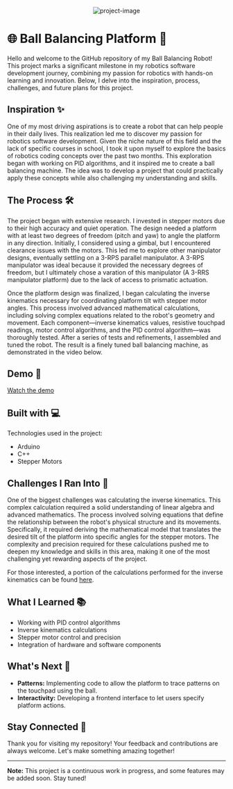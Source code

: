 <p align="center"><img src="https://socialify.git.ci/AnmeetS/Ball-Balancer/image?description=1&amp;font=Bitter&amp;language=1&amp;name=1&amp;owner=1&amp;pattern=Circuit%20Board&amp;theme=Dark" alt="project-image"></p>

# 🌐 Ball Balancing Platform 🚀

Hello and welcome to the GitHub repository of my Ball Balancing Robot! This project marks a significant milestone in my robotics software development journey, combining my passion for robotics with hands-on learning and innovation. Below, I delve into the inspiration, process, challenges, and future plans for this project.

## Inspiration ✨

One of my most driving aspirations is to create a robot that can help people in their daily lives. This realization led me to discover my passion for robotics software development. Given the niche nature of this field and the lack of specific courses in school, I took it upon myself to explore the basics of robotics coding concepts over the past two months. This exploration began with working on PID algorithms, and it inspired me to create a ball balancing machine. The idea was to develop a project that could practically apply these concepts while also challenging my understanding and skills.

## The Process 🛠️

The project began with extensive research. I invested in stepper motors due to their high accuracy and quiet operation. The design needed a platform with at least two degrees of freedom (pitch and yaw) to angle the platform in any direction. Initially, I considered using a gimbal, but I encountered clearance issues with the motors. This led me to explore other manipulator designs, eventually settling on a 3-RPS parallel manipulator. A 3-RPS manipulator was ideal because it provided the necessary degrees of freedom, but I ultimately chose a varation of this manipulator (A 3-RRS manipulator platform) due to the lack of access to prismatic actuation.

Once the platform design was finalized, I began calculating the inverse kinematics necessary for coordinating platform tilt with stepper motor angles. This process involved advanced mathematical calculations, including solving complex equations related to the robot's geometry and movement. Each component—inverse kinematics values, resistive touchpad readings, motor control algorithms, and the PID control algorithm—was thoroughly tested. After a series of tests and refinements, I assembled and tuned the robot. The result is a finely tuned ball balancing machine, as demonstrated in the video below.

## Demo 🚀

[Watch the demo](https://)

## Built with 💻

Technologies used in the project:

- Arduino
- C++
- Stepper Motors

## Challenges I Ran Into 🚧

One of the biggest challenges was calculating the inverse kinematics. This complex calculation required a solid understanding of linear algebra and advanced mathematics. The process involved solving equations that define the relationship between the robot's physical structure and its movements. Specifically, it required deriving the mathematical model that translates the desired tilt of the platform into specific angles for the stepper motors. The complexity and precision required for these calculations pushed me to deepen my knowledge and skills in this area, making it one of the most challenging yet rewarding aspects of the project.

For those interested, a portion of the calculations performed for the inverse kinematics can be found [here](https://github.com/AnmeetS/Ball-Balancer/blob/main/Dynamic%20Plate%20Kinematics.pdf).

## What I Learned 📚

- Working with PID control algorithms
- Inverse kinematics calculations
- Stepper motor control and precision
- Integration of hardware and software components

## What's Next 🔮

- **Patterns:** Implementing code to allow the platform to trace patterns on the touchpad using the ball.
- **Interactivity:** Developing a frontend interface to let users specify platform actions.

## Stay Connected 📢

Thank you for visiting my repository! Your feedback and contributions are always welcome. Let's make something amazing together!

---

**Note:** This project is a continuous work in progress, and some features may be added soon. Stay tuned!

